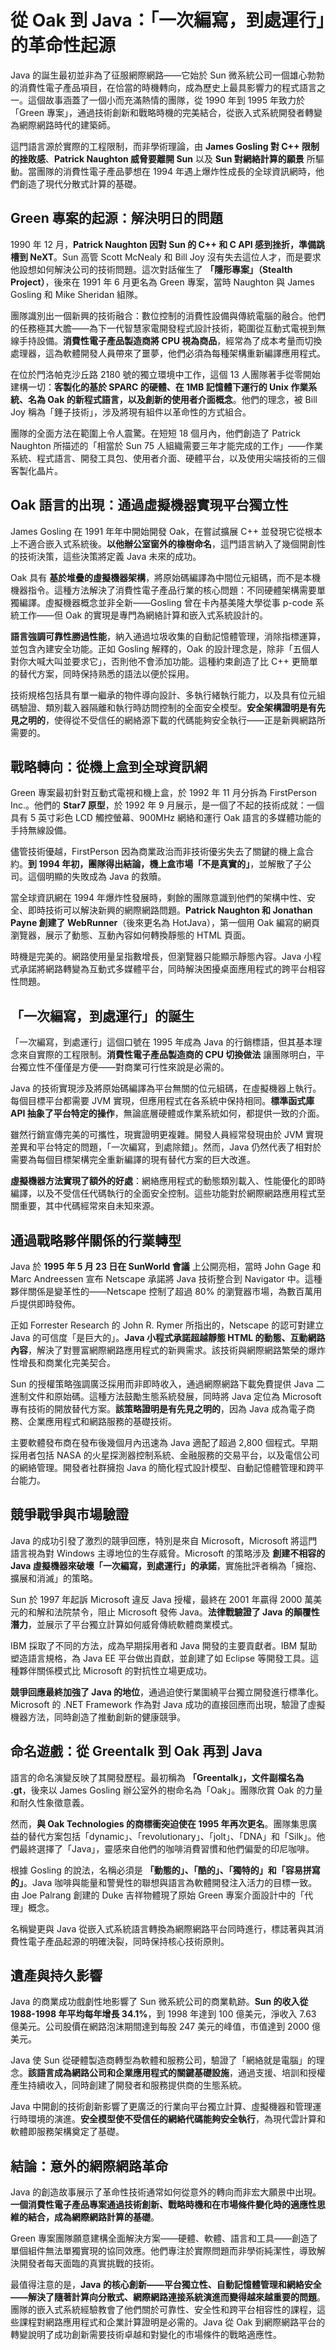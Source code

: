 # 從 Oak 到 Java：「一次編寫，到處運行」的革命性起源

Java 的誕生最初並非為了征服網際網路——它始於 Sun 微系統公司一個雄心勃勃的消費性電子產品項目，在恰當的時機轉向，成為歷史上最具影響力的程式語言之一。這個故事涵蓋了一個小而充滿熱情的團隊，從 1990 年到 1995 年致力於「Green 專案」，通過技術創新和戰略時機的完美結合，從嵌入式系統開發者轉變為網際網路時代的建築師。

這門語言源於實際的工程限制，而非學術理論，由 **James Gosling 對 C++ 限制的挫敗感**、**Patrick Naughton 威脅要離開 Sun** 以及 **Sun 對網絡計算的願景** 所驅動。當團隊的消費性電子產品夢想在 1994 年遇上爆炸性成長的全球資訊網時，他們創造了現代分散式計算的基礎。

## Green 專案的起源：解決明日的問題

1990 年 12 月，**Patrick Naughton 因對 Sun 的 C++ 和 C API 感到挫折，準備跳槽到 NeXT**。Sun 高管 Scott McNealy 和 Bill Joy 沒有失去這位人才，而是要求他設想如何解決公司的技術問題。這次對話催生了 **「隱形專案」（Stealth Project）**，後來在 1991 年 6 月更名為 Green 專案，當時 Naughton 與 James Gosling 和 Mike Sheridan 組隊。

團隊識別出一個新興的技術融合：數位控制的消費性設備與傳統電腦的融合。他們的任務極其大膽——為下一代智慧家電開發程式設計技術，範圍從互動式電視到無線手持設備。**消費性電子產品製造商將 CPU 視為商品**，經常為了成本考量而切換處理器，這為軟體開發人員帶來了噩夢，他們必須為每種架構重新編譯應用程式。

在位於門洛帕克沙丘路 2180 號的獨立環境中工作，這個 13 人團隊著手從零開始建構一切：**客製化的基於 SPARC 的硬體、在 1MB 記憶體下運行的 Unix 作業系統、名為 Oak 的新程式語言，以及創新的使用者介面概念**。他們的理念，被 Bill Joy 稱為「錘子技術」，涉及將現有組件以革命性的方式組合。

團隊的全面方法在範圍上令人震驚。在短短 18 個月內，他們創造了 Patrick Naughton 所描述的「相當於 Sun 75 人組織需要三年才能完成的工作」——作業系統、程式語言、開發工具包、使用者介面、硬體平台，以及使用尖端技術的三個客製化晶片。

## Oak 語言的出現：通過虛擬機器實現平台獨立性

James Gosling 在 1991 年年中開始開發 Oak，在嘗試擴展 C++ 並發現它從根本上不適合嵌入式系統後。**以他辦公室窗外的橡樹命名**，這門語言納入了幾個開創性的技術決策，這些決策將定義 Java 未來的成功。

Oak 具有 **基於堆疊的虛擬機器架構**，將原始碼編譯為中間位元組碼，而不是本機機器指令。這種方法解決了消費性電子產品行業的核心問題：不同硬體架構需要單獨編譯。虛擬機器概念並非全新——Gosling 曾在卡內基美隆大學從事 p-code 系統工作——但 Oak 的實現是專門為網絡計算和嵌入式系統設計的。

**語言強調可靠性勝過性能**，納入通過垃圾收集的自動記憶體管理，消除指標運算，並包含內建安全功能。正如 Gosling 解釋的，Oak 的設計理念是，除非「五個人對你大喊大叫並要求它」，否則他不會添加功能。這種約束創造了比 C++ 更簡單的替代方案，同時保持熟悉的語法以便於採用。

技術規格包括具有單一繼承的物件導向設計、多執行緒執行能力，以及具有位元組碼驗證、類別載入器隔離和執行時訪問控制的全面安全模型。**安全架構證明是有先見之明的**，使得從不受信任的網絡源下載的代碼能夠安全執行——正是新興網路所需要的。

## 戰略轉向：從機上盒到全球資訊網

Green 專案最初針對互動式電視和機上盒，於 1992 年 11 月分拆為 FirstPerson Inc.。他們的 **Star7 原型**，於 1992 年 9 月展示，是一個了不起的技術成就：一個具有 5 英寸彩色 LCD 觸控螢幕、900MHz 網絡和運行 Oak 語言的多媒體功能的手持無線設備。

儘管技術優越，FirstPerson 因為商業政治而非技術優劣失去了關鍵的機上盒合約。**到 1994 年初，團隊得出結論，機上盒市場「不是真實的」**，並解散了子公司。這個明顯的失敗成為 Java 的救贖。

當全球資訊網在 1994 年爆炸性發展時，剩餘的團隊意識到他們的架構中性、安全、即時技術可以解決新興的網際網路問題。**Patrick Naughton 和 Jonathan Payne 創建了 WebRunner**（後來更名為 HotJava），第一個用 Oak 編寫的網頁瀏覽器，展示了動態、互動內容如何轉換靜態的 HTML 頁面。

時機是完美的。網路使用量呈指數增長，但瀏覽器只能顯示靜態內容。Java 小程式承諾將網路轉變為互動式多媒體平台，同時解決困擾桌面應用程式的跨平台相容性問題。

## 「一次編寫，到處運行」的誕生

「一次編寫，到處運行」這個口號在 1995 年成為 Java 的行銷標語，但其基本理念來自實際的工程限制。**消費性電子產品製造商的 CPU 切換做法** 讓團隊明白，平台獨立性不僅僅是方便——對商業可行性來說是必需的。

Java 的技術實現涉及將原始碼編譯為平台無關的位元組碼，在虛擬機器上執行。每個目標平台都需要 JVM 實現，但應用程式在各系統中保持相同。**標準函式庫 API 抽象了平台特定的操作**，無論底層硬體或作業系統如何，都提供一致的介面。

雖然行銷宣傳完美的可攜性，現實證明更複雜。開發人員經常發現由於 JVM 實現差異和平台特定的問題，「一次編寫，到處除錯」。然而，Java 仍然代表了相對於需要為每個目標架構完全重新編譯的現有替代方案的巨大改進。

**虛擬機器方法實現了額外的好處**：網絡應用程式的動態類別載入、性能優化的即時編譯，以及不受信任代碼執行的全面安全控制。這些功能對於網際網路應用程式至關重要，其中代碼經常來自未知來源。

## 通過戰略夥伴關係的行業轉型

Java 於 **1995 年 5 月 23 日在 SunWorld 會議** 上公開亮相，當時 John Gage 和 Marc Andreessen 宣布 Netscape 承諾將 Java 技術整合到 Navigator 中。這種夥伴關係是變革性的——Netscape 控制了超過 80% 的瀏覽器市場，為數百萬用戶提供即時發佈。

正如 Forrester Research 的 John R. Rymer 所指出的，Netscape 的認可對建立 Java 的可信度「是巨大的」。**Java 小程式承諾超越靜態 HTML 的動態、互動網路內容**，解決了對豐富網際網路應用程式的新興需求。該技術與網際網路繁榮的爆炸性增長和商業化完美契合。

Sun 的授權策略強調廣泛採用而非即時收入，通過網際網路下載免費提供 Java 二進制文件和原始碼。這種方法鼓勵生態系統發展，同時將 Java 定位為 Microsoft 專有技術的開放替代方案。**該策略證明是有先見之明的**，因為 Java 成為電子商務、企業應用程式和網路服務的基礎技術。

主要軟體發布商在發布後幾個月內迅速為 Java 適配了超過 2,800 個程式。早期採用者包括 NASA 的火星探測器控制系統、金融服務的交易平台，以及電信公司的網絡管理。開發者社群擁抱 Java 的簡化程式設計模型、自動記憶體管理和跨平台能力。

## 競爭戰爭與市場驗證

Java 的成功引發了激烈的競爭回應，特別是來自 Microsoft，Microsoft 將這門語言視為對 Windows 主導地位的生存威脅。Microsoft 的策略涉及 **創建不相容的 Java 虛擬機器來破壞「一次編寫，到處運行」的承諾**，實施批評者稱為「擁抱、擴展和消滅」的策略。

Sun 於 1997 年起訴 Microsoft 違反 Java 授權，最終在 2001 年贏得 2000 萬美元的和解和法院禁令，阻止 Microsoft 發佈 Java。**法律戰驗證了 Java 的顛覆性潛力**，並展示了平台獨立計算如何威脅傳統軟體商業模式。

IBM 採取了不同的方法，成為早期採用者和 Java 開發的主要貢獻者。IBM 幫助塑造語言規格，為 Java EE 平台做出貢獻，並創建了如 Eclipse 等開發工具。這種夥伴關係模式比 Microsoft 的對抗性立場更成功。

**競爭回應最終加強了 Java 的地位**，通過迫使行業圍繞平台獨立開發進行標準化。Microsoft 的 .NET Framework 作為對 Java 成功的直接回應而出現，驗證了虛擬機器方法，同時創造了推動創新的健康競爭。

## 命名遊戲：從 Greentalk 到 Oak 再到 Java

語言的命名演變反映了其開發歷程。最初稱為 **「Greentalk」，文件副檔名為 .gt**，後來以 James Gosling 辦公室外的樹命名為「Oak」。團隊欣賞 Oak 的力量和耐久性象徵意義。

然而，**與 Oak Technologies 的商標衝突迫使在 1995 年再次更名**。團隊集思廣益的替代方案包括「dynamic」、「revolutionary」、「jolt」、「DNA」和「Silk」。他們最終選擇了「Java」，靈感來自他們的咖啡消費習慣和他們偏愛的印尼咖啡。

根據 Gosling 的說法，名稱必須是 **「動態的」、「酷的」、「獨特的」和「容易拼寫的」**。Java 咖啡與能量和警覺性的聯想與語言為軟體開發注入活力的目標一致。由 Joe Palrang 創建的 Duke 吉祥物體現了原始 Green 專案介面設計中的「代理」概念。

名稱變更與 Java 從嵌入式系統語言轉換為網際網路平台同時進行，標誌著與其消費性電子產品起源的明確決裂，同時保持核心技術原則。

## 遺產與持久影響

Java 的商業成功戲劇性地影響了 Sun 微系統公司的商業軌跡。**Sun 的收入從 1988-1998 年平均每年增長 34.1%**，到 1998 年達到 100 億美元，淨收入 7.63 億美元。公司股價在網路泡沫期間達到每股 247 美元的峰值，市值達到 2000 億美元。

Java 使 Sun 從硬體製造商轉型為軟體和服務公司，驗證了「網絡就是電腦」的理念。**該語言成為網路公司和企業應用程式的關鍵基礎設施**，通過支援、培訓和授權產生持續收入，同時創建了開發者和服務提供商的生態系統。

Java 中開創的技術創新影響了更廣泛的行業向平台獨立計算、虛擬機器和管理運行時環境的演進。**安全模型使不受信任的網絡代碼能夠安全執行**，為現代雲計算和軟體即服務架構奠定了基礎。

## 結論：意外的網際網路革命

Java 的創造故事展示了革命性技術通常如何從意外的轉向而非宏大願景中出現。**一個消費性電子產品專案通過技術創新、戰略時機和在市場條件變化時的適應性思維的結合，成為網際網路計算的基礎**。

Green 專案團隊願意建構全面解決方案——硬體、軟體、語言和工具——創造了單個組件無法單獨實現的協同效應。他們專注於實際問題而非學術純潔性，導致解決開發者每天面臨的真實挑戰的技術。

最值得注意的是，**Java 的核心創新——平台獨立性、自動記憶體管理和網絡安全——解決了隨著計算向分散式、網際網路連接系統演進而變得越來越重要的問題**。團隊的嵌入式系統經驗教會了他們關於可靠性、安全性和跨平台相容性的課程，這些課程對網路應用程式和企業計算證明是必需的。Java 從 Oak 到網際網路平台的轉變說明了成功創新需要技術卓越和對變化的市場條件的戰略適應性。